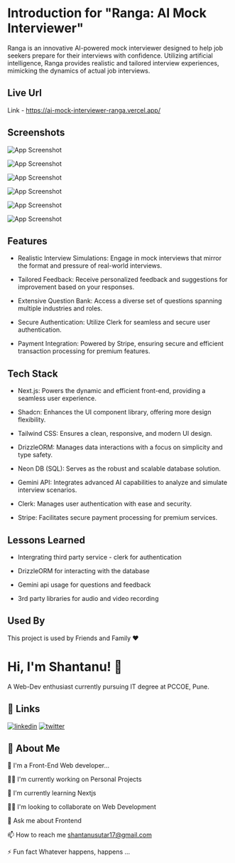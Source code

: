 
# Introduction for "Ranga: AI Mock Interviewer"

Ranga is an innovative AI-powered mock interviewer designed to help job seekers prepare for their interviews with confidence. Utilizing artificial intelligence, Ranga provides realistic and tailored interview experiences, mimicking the dynamics of actual job interviews.

## Live Url 
Link - https://ai-mock-interviewer-ranga.vercel.app/

## Screenshots

![App Screenshot](https://i.ibb.co/Csjxrrf/Screenshot-2024-07-08-203950.png)

![App Screenshot](https://i.ibb.co/1XL9vxY/Screenshot-2024-07-08-204056.png)

![App Screenshot](https://i.ibb.co/Tk5m4XV/Screenshot-2024-07-08-204133.png)

![App Screenshot](https://i.ibb.co/CbrwPkK/Screenshot-2024-07-08-204227.png)

![App Screenshot](https://i.ibb.co/qYKDNvy/Screenshot-2024-07-08-204437.png)

![App Screenshot](https://i.ibb.co/stkVxM4/Screenshot-2024-07-08-204454.png)



## Features

- Realistic Interview Simulations: Engage in mock interviews that mirror the format and pressure of real-world interviews.

- Tailored Feedback: Receive personalized feedback and suggestions for improvement based on your responses.

- Extensive Question Bank: Access a diverse set of questions spanning multiple industries and roles.

- Secure Authentication: Utilize Clerk for seamless and secure user authentication.

- Payment Integration: Powered by Stripe, ensuring secure and efficient transaction processing for premium features.


## Tech Stack

- Next.js: Powers the dynamic and efficient front-end, providing a seamless user experience.

- Shadcn: Enhances the UI component library, offering more design flexibility.

- Tailwind CSS: Ensures a clean, responsive, and modern UI design.

- DrizzleORM: Manages data interactions with a focus on simplicity and type safety.

- Neon DB (SQL): Serves as the robust and scalable database solution.

- Gemini API: Integrates advanced AI capabilities to analyze and simulate interview scenarios.

- Clerk: Manages user authentication with ease and security.

- Stripe: Facilitates secure payment processing for premium services.


## Lessons Learned

- Intergrating third party service - clerk for authentication 

- DrizzleORM for interacting with the database

- Gemini api usage for questions and feedback

- 3rd party libraries for audio and video recording 


## Used By

This project is used by Friends and Family ❤

# Hi, I'm Shantanu! 👋

A Web-Dev enthusiast currently pursuing IT degree at PCCOE, Pune.
## 🔗 Links

[![linkedin](https://img.shields.io/badge/linkedin-0A66C2?style=for-the-badge&logo=linkedin&logoColor=white)](https://www.linkedin.com/in/shantanu-sutar-425591238/)
[![twitter](https://img.shields.io/badge/twitter-1DA1F2?style=for-the-badge&logo=twitter&logoColor=white)](https://twitter.com/ShantanuSutar17)


## 🚀 About Me
👦 I'm a Front-End Web developer...

👩‍💻 I'm currently working on Personal Projects

🧠 I'm currently learning Nextjs

👯‍♀️ I'm looking to collaborate on Web Development

💬 Ask me about Frontend

📫 How to reach me shantanusutar17@gmail.com

⚡️ Fun fact Whatever happens, happens ...